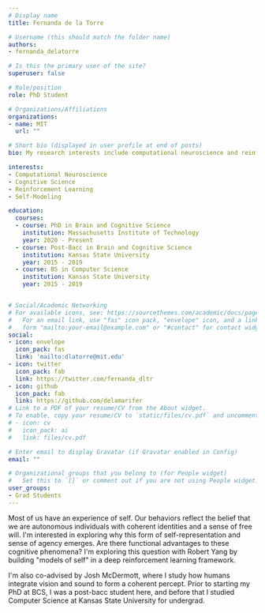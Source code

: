 ```yaml
---
# Display name
title: Fernanda de la Torre

# Username (this should match the folder name)
authors:
- fernanda_delatorre

# Is this the primary user of the site?
superuser: false

# Role/position
role: PhD Student

# Organizations/Affiliations
organizations:
- name: MIT
  url: ""

# Short bio (displayed in user profile at end of posts)
bio: My research interests include computational neuroscience and reinforcement learning.

interests:
- Computational Neuroscience
- Cognitive Science
- Reinforcement Learning
- Self-Modeling

education:
  courses:
  - course: PhD in Brain and Cognitive Science
    institution: Massachusetts Institute of Technology
    year: 2020 - Present
  - course: Post-Bacc in Brain and Cognitive Science
    institution: Kansas State University
    year: 2015 - 2019
  - course: BS in Computer Science
    institution: Kansas State University
    year: 2015 - 2019


# Social/Academic Networking
# For available icons, see: https://sourcethemes.com/academic/docs/page-builder/#icons
#   For an email link, use "fas" icon pack, "envelope" icon, and a link in the
#   form "mailto:your-email@example.com" or "#contact" for contact widget.
social:
- icon: envelope
  icon_pack: fas
  link: 'mailto:dlatorre@mit.edu'
- icon: twitter
  icon_pack: fab
  link: https://twitter.com/fernanda_dltr
- icon: github
  icon_pack: fab
  link: https://github.com/delamarifer
# Link to a PDF of your resume/CV from the About widget.
# To enable, copy your resume/CV to `static/files/cv.pdf` and uncomment the lines below.
# - icon: cv
#   icon_pack: ai
#   link: files/cv.pdf

# Enter email to display Gravatar (if Gravatar enabled in Config)
email: ""

# Organizational groups that you belong to (for People widget)
#   Set this to `[]` or comment out if you are not using People widget.
user_groups:
- Grad Students
---
```

Most of us have an experience of self. Our behaviors reflect the belief that we are autonomous individuals with coherent identities and a sense of free will. I'm interested in exploring why this form of self-representation and sense of agency emerges. Are there functional advantages to these cognitive phenomena? I'm exploring this question with Robert Yang by building "models of self" in a deep reinforcement learning framework.  

I'm also co-advised by Josh McDermott, where I study how humans integrate vision and sound to form a coherent percept. Prior to starting my PhD at BCS, I was a post-bacc student here, and before that I studied Computer Science at Kansas State University for undergrad. 

